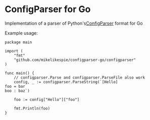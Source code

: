 ConfigParser for Go
===================

Implementation of a parser of Python's[ConfigParser] format for Go

[ConfigParser]: http://docs.python.org/library/configparser.html

Example usage:

    package main
    
    import (
    	"fmt"
    	"github.com/mikelikespie/configparser-go/configparser"
    )
    
    func main() {
    	// configparser.Parse and configparser.ParseFile also work
    	config, _ := configparser.ParseString(`[Hello]
    foo = bar
    boo : baz`)
    
    	foo := config["Hello"]["foo"]
    
    	fmt.Println(foo)
    }
    
    	
